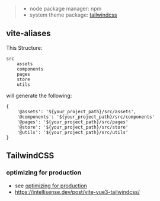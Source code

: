 > * node package manager: npm
> * system theme package: [tailwindcss](https://tailwindcss.com)
## vite-aliases
This Structure:
```
src
    assets
    components
    pages
    store
    utils
```
will generate the following:
```
{
    '@assets': '${your_project_path}/src/assets',
    '@components': '${your_project_path}/src/components'
    '@pages': '${your_project_path}/src/pages'
    '@store': '${your_project_path}/src/store'
    '@utils': '${your_project_path}/src/utils'
}
```
## TailwindCSS
### optimizing for production
* see [optimizing for production](https://tailwindcss.com/docs/optimizing-for-production)
* https://intellisense.dev/post/vite-vue3-tailwindcss/